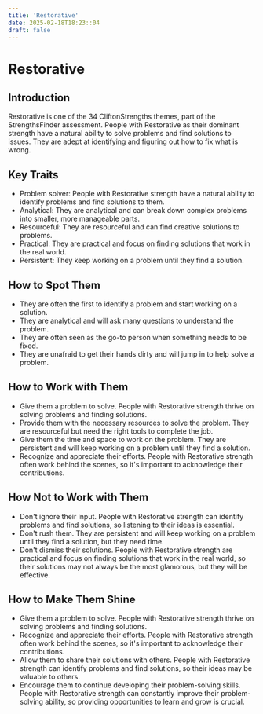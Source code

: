 ```yaml
---
title: 'Restorative'
date: 2025-02-18T18:23::04
draft: false
---
```


# Restorative

## Introduction

Restorative is one of the 34 CliftonStrengths themes, part of the StrengthsFinder assessment. People with Restorative as their dominant strength have a natural ability to solve problems and find solutions to issues. They are adept at identifying and figuring out how to fix what is wrong.

## Key Traits

- Problem solver: People with Restorative strength have a natural ability to identify problems and find solutions to them.
- Analytical: They are analytical and can break down complex problems into smaller, more manageable parts.
- Resourceful: They are resourceful and can find creative solutions to problems.
- Practical: They are practical and focus on finding solutions that work in the real world.
- Persistent: They keep working on a problem until they find a solution.

## How to Spot Them

- They are often the first to identify a problem and start working on a solution.
- They are analytical and will ask many questions to understand the problem.
- They are often seen as the go-to person when something needs to be fixed.
- They are unafraid to get their hands dirty and will jump in to help solve a problem.

## How to Work with Them

- Give them a problem to solve. People with Restorative strength thrive on solving problems and finding solutions.
- Provide them with the necessary resources to solve the problem. They are resourceful but need the right tools to complete the job.
- Give them the time and space to work on the problem. They are persistent and will keep working on a problem until they find a solution.
- Recognize and appreciate their efforts. People with Restorative strength often work behind the scenes, so it's important to acknowledge their contributions.

## How Not to Work with Them

- Don't ignore their input. People with Restorative strength can identify problems and find solutions, so listening to their ideas is essential.
- Don't rush them. They are persistent and will keep working on a problem until they find a solution, but they need time.
- Don't dismiss their solutions. People with Restorative strength are practical and focus on finding solutions that work in the real world, so their solutions may not always be the most glamorous, but they will be effective.

## How to Make Them Shine

- Give them a problem to solve. People with Restorative strength thrive on solving problems and finding solutions.
- Recognize and appreciate their efforts. People with Restorative strength often work behind the scenes, so it's important to acknowledge their contributions.
- Allow them to share their solutions with others. People with Restorative strength can identify problems and find solutions, so their ideas may be valuable to others.
- Encourage them to continue developing their problem-solving skills. People with Restorative strength can constantly improve their problem-solving ability, so providing opportunities to learn and grow is crucial.
